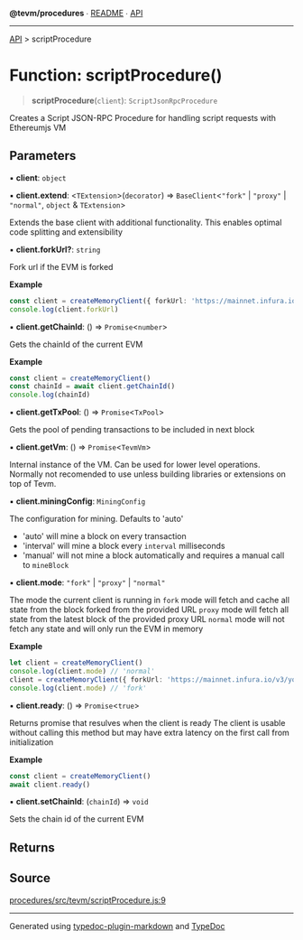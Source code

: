 **@tevm/procedures** ∙ [README](../README.md) ∙ [API](../API.md)

***

[API](../API.md) > scriptProcedure

# Function: scriptProcedure()

> **scriptProcedure**(`client`): `ScriptJsonRpcProcedure`

Creates a Script JSON-RPC Procedure for handling script requests with Ethereumjs VM

## Parameters

▪ **client**: `object`

▪ **client.extend**: \<`TExtension`\>(`decorator`) => `BaseClient`\<`"fork"` \| `"proxy"` \| `"normal"`, `object` & `TExtension`\>

Extends the base client with additional functionality. This enables optimal code splitting
and extensibility

▪ **client.forkUrl?**: `string`

Fork url if the EVM is forked

**Example**

```ts
const client = createMemoryClient({ forkUrl: 'https://mainnet.infura.io/v3/your-api-key' })
console.log(client.forkUrl)
```

▪ **client.getChainId**: () => `Promise`\<`number`\>

Gets the chainId of the current EVM

**Example**

```ts
const client = createMemoryClient()
const chainId = await client.getChainId()
console.log(chainId)
```

▪ **client.getTxPool**: () => `Promise`\<`TxPool`\>

Gets the pool of pending transactions to be included in next block

▪ **client.getVm**: () => `Promise`\<`TevmVm`\>

Internal instance of the VM. Can be used for lower level operations.
Normally not recomended to use unless building libraries or extensions
on top of Tevm.

▪ **client.miningConfig**: `MiningConfig`

The configuration for mining. Defaults to 'auto'
- 'auto' will mine a block on every transaction
- 'interval' will mine a block every `interval` milliseconds
- 'manual' will not mine a block automatically and requires a manual call to `mineBlock`

▪ **client.mode**: `"fork"` \| `"proxy"` \| `"normal"`

The mode the current client is running in
`fork` mode will fetch and cache all state from the block forked from the provided URL
`proxy` mode will fetch all state from the latest block of the provided proxy URL
`normal` mode will not fetch any state and will only run the EVM in memory

**Example**

```ts
let client = createMemoryClient()
console.log(client.mode) // 'normal'
client = createMemoryClient({ forkUrl: 'https://mainnet.infura.io/v3/your-api-key' })
console.log(client.mode) // 'fork'
```

▪ **client.ready**: () => `Promise`\<`true`\>

Returns promise that resulves when the client is ready
The client is usable without calling this method but may
have extra latency on the first call from initialization

**Example**

```ts
const client = createMemoryClient()
await client.ready()
```

▪ **client.setChainId**: (`chainId`) => `void`

Sets the chain id of the current EVM

## Returns

## Source

[procedures/src/tevm/scriptProcedure.js:9](https://github.com/evmts/tevm-monorepo/blob/main/packages/procedures/src/tevm/scriptProcedure.js#L9)

***
Generated using [typedoc-plugin-markdown](https://www.npmjs.com/package/typedoc-plugin-markdown) and [TypeDoc](https://typedoc.org/)
